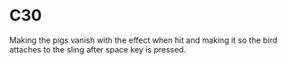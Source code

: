 # C30
Making the pigs vanish with the effect when hit and making it so the bird attaches to the sling after space key is pressed.
